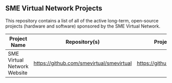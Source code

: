 ## SME Virtual Network Projects

This repository contains a list of all of the active long-term, open-source projects (hardware and software) sponsored by the SME Virtual Network.

| Project Name                | Repository(s)                            | Project Lead(s)              |
|-----------------------------|------------------------------------------|------------------------------|
| SME Virtual Network Website | https://github.com/smevirtual/smevirtual | https://github.com/adamjcook |
